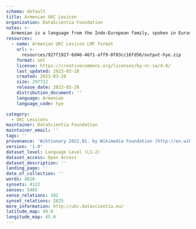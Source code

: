 ```yaml
---
schema: default
title: Armenian UKC Lexicon
organization: DataScientia Foundation
notes: >-
  Armenian is a language from the Indo-European family, spoken in Eurasia. The UKC Lexicon of Armenian is represented as a lexico-semantic network. It consists of words, word senses, synsets, as well as sense-level and synset-level relationships.
resources:
  - name: Armenian UKC Lexicon LMF format
    url: >-
      resources/927f1927-6d46-4671-aff9-0f83cc16fd56/output-hye.zip
    format: xml
    license: https://creativecommons.org/licenses/by-nc-sa/4.0/
    last_updated: 2023-03-28
    created: 2023-03-28
    size: 297722
    release_date: 2023-03-28
    distribution_document: ''
    language: Armenian
    language_code: hye

category:
  - UKC Lexicons
maintainer: DataScientia Foundation
maintainer_email: ''
tags: ''
provenance: 'Wiktionary 2022.01. by Wikimedia Foundation (http://en.wiktionary.org); CogNet 2.1 by Khuyagbaatar Batsuren, National University of Mongolia (http://cognet.ukc.disi.unitn.it); KinDiv: Kinship Diversity 1.0 by Temuulen Khishigsuren (http://ukc.disi.unitn.it/index.php/kinship/); UniMet: Universal Metonymy 1.0 by Temuulen Khishigsuren and Gábor Bella (http://ukc.disi.unitn.it/index.php/metonymy/); MorphyNet 2.0 by Gábor Bella and Khuyagbaatar Batsuren (http://ukc.disi.unitn.it/index.php/morphynet/); Antonymy 1.0 by Gábor Bella (http://ukc.datascientia.eu); NorthEuraLex 0.9 by Johannes Dellert and Gerhard Jäger, Eberhard Karls Universität Tübingen (http://northeuralex.org/); Princeton WordNet 2.1 by Princeton University (https://wordnet.princeton.edu)'
version: '1.0'
dataset_level: Language Level (L1-2)
dataset_access: Open Access
dataset_description: ''
landing_page: ''
date_of_collection: ''
words: 4810
synsets: 4122
senses: 5465
sense_relations: 182
synset_relations: 2625
more_information: http://ukc.datascientia.eu/
latitude_map: 40.0
longitude_map: 45.0
---
```

